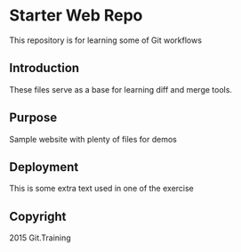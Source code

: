 # Starter Web Repo

This repository is for learning some of Git workflows

## Introduction

These files serve as a base for learning diff and merge tools.

## Purpose

Sample website with plenty of files for demos

## Deployment

This is some extra text used in one of the exercise

## Copyright

2015 Git.Training
